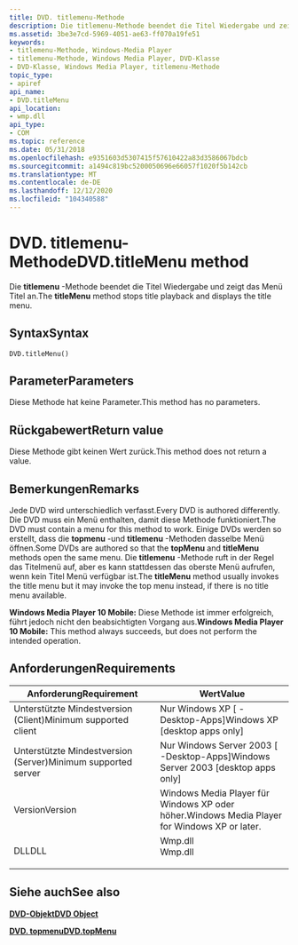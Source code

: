 ```yaml
---
title: DVD. titlemenu-Methode
description: Die titlemenu-Methode beendet die Titel Wiedergabe und zeigt das Menü Titel an.
ms.assetid: 3be3e7cd-5969-4051-ae63-ff070a19fe51
keywords:
- titlemenu-Methode, Windows-Media Player
- titlemenu-Methode, Windows Media Player, DVD-Klasse
- DVD-Klasse, Windows Media Player, titlemenu-Methode
topic_type:
- apiref
api_name:
- DVD.titleMenu
api_location:
- wmp.dll
api_type:
- COM
ms.topic: reference
ms.date: 05/31/2018
ms.openlocfilehash: e9351603d5307415f57610422a83d3586067bdcb
ms.sourcegitcommit: a1494c819bc5200050696e66057f1020f5b142cb
ms.translationtype: MT
ms.contentlocale: de-DE
ms.lasthandoff: 12/12/2020
ms.locfileid: "104340588"
---
```

# <a name="dvdtitlemenu-method"></a><span data-ttu-id="433ab-106">DVD. titlemenu-Methode</span><span class="sxs-lookup"><span data-stu-id="433ab-106">DVD.titleMenu method</span></span>

<span data-ttu-id="433ab-107">Die **titlemenu** -Methode beendet die Titel Wiedergabe und zeigt das Menü Titel an.</span><span class="sxs-lookup"><span data-stu-id="433ab-107">The **titleMenu** method stops title playback and displays the title menu.</span></span>

## <a name="syntax"></a><span data-ttu-id="433ab-108">Syntax</span><span class="sxs-lookup"><span data-stu-id="433ab-108">Syntax</span></span>


```JScript
DVD.titleMenu()
```



## <a name="parameters"></a><span data-ttu-id="433ab-109">Parameter</span><span class="sxs-lookup"><span data-stu-id="433ab-109">Parameters</span></span>

<span data-ttu-id="433ab-110">Diese Methode hat keine Parameter.</span><span class="sxs-lookup"><span data-stu-id="433ab-110">This method has no parameters.</span></span>

## <a name="return-value"></a><span data-ttu-id="433ab-111">Rückgabewert</span><span class="sxs-lookup"><span data-stu-id="433ab-111">Return value</span></span>

<span data-ttu-id="433ab-112">Diese Methode gibt keinen Wert zurück.</span><span class="sxs-lookup"><span data-stu-id="433ab-112">This method does not return a value.</span></span>

## <a name="remarks"></a><span data-ttu-id="433ab-113">Bemerkungen</span><span class="sxs-lookup"><span data-stu-id="433ab-113">Remarks</span></span>

<span data-ttu-id="433ab-114">Jede DVD wird unterschiedlich verfasst.</span><span class="sxs-lookup"><span data-stu-id="433ab-114">Every DVD is authored differently.</span></span> <span data-ttu-id="433ab-115">Die DVD muss ein Menü enthalten, damit diese Methode funktioniert.</span><span class="sxs-lookup"><span data-stu-id="433ab-115">The DVD must contain a menu for this method to work.</span></span> <span data-ttu-id="433ab-116">Einige DVDs werden so erstellt, dass die **topmenu** -und **titlemenu** -Methoden dasselbe Menü öffnen.</span><span class="sxs-lookup"><span data-stu-id="433ab-116">Some DVDs are authored so that the **topMenu** and **titleMenu** methods open the same menu.</span></span> <span data-ttu-id="433ab-117">Die **titlemenu** -Methode ruft in der Regel das Titelmenü auf, aber es kann stattdessen das oberste Menü aufrufen, wenn kein Titel Menü verfügbar ist.</span><span class="sxs-lookup"><span data-stu-id="433ab-117">The **titleMenu** method usually invokes the title menu but it may invoke the top menu instead, if there is no title menu available.</span></span>

<span data-ttu-id="433ab-118">**Windows Media Player 10 Mobile:** Diese Methode ist immer erfolgreich, führt jedoch nicht den beabsichtigten Vorgang aus.</span><span class="sxs-lookup"><span data-stu-id="433ab-118">**Windows Media Player 10 Mobile:** This method always succeeds, but does not perform the intended operation.</span></span>

## <a name="requirements"></a><span data-ttu-id="433ab-119">Anforderungen</span><span class="sxs-lookup"><span data-stu-id="433ab-119">Requirements</span></span>



| <span data-ttu-id="433ab-120">Anforderung</span><span class="sxs-lookup"><span data-stu-id="433ab-120">Requirement</span></span> | <span data-ttu-id="433ab-121">Wert</span><span class="sxs-lookup"><span data-stu-id="433ab-121">Value</span></span> |
|-------------------------------------|------------------------------------------------------------------------------------|
| <span data-ttu-id="433ab-122">Unterstützte Mindestversion (Client)</span><span class="sxs-lookup"><span data-stu-id="433ab-122">Minimum supported client</span></span><br/> | <span data-ttu-id="433ab-123">Nur Windows XP \[ -Desktop-Apps\]</span><span class="sxs-lookup"><span data-stu-id="433ab-123">Windows XP \[desktop apps only\]</span></span><br/>                                        |
| <span data-ttu-id="433ab-124">Unterstützte Mindestversion (Server)</span><span class="sxs-lookup"><span data-stu-id="433ab-124">Minimum supported server</span></span><br/> | <span data-ttu-id="433ab-125">Nur Windows Server 2003 \[ -Desktop-Apps\]</span><span class="sxs-lookup"><span data-stu-id="433ab-125">Windows Server 2003 \[desktop apps only\]</span></span><br/>                               |
| <span data-ttu-id="433ab-126">Version</span><span class="sxs-lookup"><span data-stu-id="433ab-126">Version</span></span><br/>                  | <span data-ttu-id="433ab-127">Windows Media Player für Windows XP oder höher.</span><span class="sxs-lookup"><span data-stu-id="433ab-127">Windows Media Player for Windows XP or later.</span></span><br/>                           |
| <span data-ttu-id="433ab-128">DLL</span><span class="sxs-lookup"><span data-stu-id="433ab-128">DLL</span></span><br/>                      | <dl> <span data-ttu-id="433ab-129"><dt>Wmp.dll</dt></span><span class="sxs-lookup"><span data-stu-id="433ab-129"><dt>Wmp.dll</dt></span></span> </dl> |



## <a name="see-also"></a><span data-ttu-id="433ab-130">Siehe auch</span><span class="sxs-lookup"><span data-stu-id="433ab-130">See also</span></span>

<dl> <dt>

[<span data-ttu-id="433ab-131">**DVD-Objekt**</span><span class="sxs-lookup"><span data-stu-id="433ab-131">**DVD Object**</span></span>](dvd-object.md)
</dt> <dt>

[<span data-ttu-id="433ab-132">**DVD. topmenu**</span><span class="sxs-lookup"><span data-stu-id="433ab-132">**DVD.topMenu**</span></span>](dvd-topmenu.md)
</dt> </dl>

 

 





